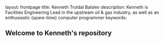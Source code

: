 layout: frontpage
title: Kenneth Troldal Balslev
description: Kenneth is Facilities Engineering Lead in the upstream oil & gas industry, as well as an enthusiastic (spare-time) computer programmer
keywords:

## Welcome to Kenneth's repository
